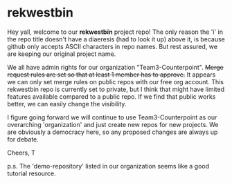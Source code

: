 # rekwestbin

Hey yall, welcome to our **rekwestbïn** project repo! The only reason the 'i' in the repo title doesn't have a diaeresis (had to look it up) above it, is because github only accepts ASCII characters in repo names. But rest assured, we are keeping our original project name. 

We all have admin rights for our organization "Team3-Counterpoint". ~~Merge request rules are set so that at least 1 member has to approve.~~ It appears we can only set merge rules on public repos with our free org account. This rekwestbin repo is currently set to private, but I think that might have limited features available compared to a public repo. If we find that public works better, we can easily change the visibility. 

I figure going forward we will continue to use Team3-Counterpoint as our overarching 'organization' and just create new repos for new projects. We are obviously a democracy here, so any proposed changes are always up for debate.  

Cheers,
T

p.s. 
The 'demo-repository' listed in our organization seems like a good tutorial resource.
